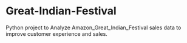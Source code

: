 # Great-Indian-Festival
Python project to Analyze Amazon_Great_Indian_Festival sales data to improve customer experience and sales.
